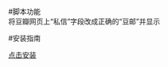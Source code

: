 #脚本功能  
将豆瓣网页上“私信”字段改成正确的“豆邮”并显示


#安装指南




[点击安装](https://greasyfork.org/scripts/9961-douyou/code/douyou.user.js)


